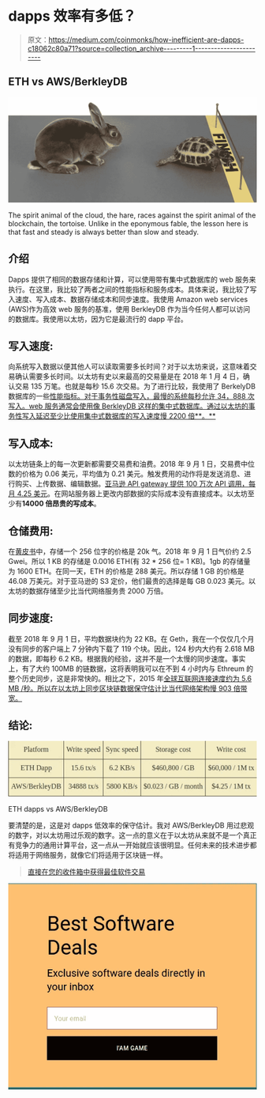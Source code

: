 # dapps 效率有多低？

> 原文：<https://medium.com/coinmonks/how-inefficient-are-dapps-c18062c80a71?source=collection_archive---------1----------------------->

## ETH vs AWS/BerkleyDB

![](img/8dbc8000c846f0e3ff8bf8cb1c021c12.png)

The spirit animal of the cloud, the hare, races against the spirit animal of the blockchain, the tortoise. Unlike in the eponymous fable, the lesson here is that fast and steady is always better than slow and steady.

## 介绍

Dapps 提供了相同的数据存储和计算，可以使用带有集中式数据库的 web 服务来执行。在这里，我比较了两者之间的性能指标和服务成本。具体来说，我比较了写入速度、写入成本、数据存储成本和同步速度。我使用 Amazon web services (AWS)作为高效 web 服务的基准，使用 BerkleyDB 作为当今任何人都可以访问的数据库。我使用以太坊，因为它是最流行的 dapp 平台。

## **写入速度:**

向系统写入数据以便其他人可以读取需要多长时间？对于以太坊来说，这意味着交易确认需要多长时间。以太坊有史以来最高的交易量是在 2018 年 1 月 4 日，确认交易 135 万笔。也就是每秒 15.6 次交易。为了进行比较，我使用了 BerkelyDB 数据库的一些[性能指标。对于事务性磁盘写入，最慢的系统每秒允许 34，888 次写入。web 服务通常会使用像 BerkleyDB 这样的集中式数据库。通过以太坊的事务性写入延迟至少比使用集中式数据库的写入速度慢 2200 倍**。**](http://staff.rcost.unisannio.it/visaggio/berkleyDB.pdf)

## 写入成本:

以太坊链条上的每一次更新都需要交易费和油费。2018 年 9 月 1 日，交易费中位数的价格为 0.06 美元，平均值为 0.21 美元。触发费用的动作将是发送消息、进行购买、上传数据、编辑数据。[亚马逊 API gateway 提供 100 万次 API 调用，每月 4.25 美元](https://aws.amazon.com/api-gateway/pricing/)。在网站服务器上更改内部数据的实际成本没有直接成本。以太坊至少有**14000 倍昂贵的写成本**。

## **仓储费用:**

在[黄皮书](https://ethereum.github.io/yellowpaper/paper.pdf)中，存储一个 256 位字的价格是 20k 气。2018 年 9 月 1 日气价约 2.5 Gwei。所以 1 KB 的存储是 0.0016 ETH(有 32 * 256 位= 1 KB)。1gb 的存储量为 1600 ETH。在同一天，ETH 的价格是 288 美元。所以存储 1 GB 的价格是 46.08 万美元。对于亚马逊的 S3 定价，他们最贵的选择是每 GB 0.023 美元。以太坊的数据存储至少比当代网络服务贵 2000 万倍。

## 同步速度:

截至 2018 年 9 月 1 日，平均数据块约为 22 KB。在 Geth，我在一个仅仅几个月没有同步的客户端上 7 分钟内下载了 119 个块。因此，124 秒内大约有 2.618 MB 的数据，即每秒 6.2 KB。根据我的经验，这并不是一个太慢的同步速度。事实上，有了大约 100MB 的链数据，这将表明我可以在不到 4 小时内与 Ethreum 的整个历史同步，这是非常快的。相比之下，2015 年[全球互联网连接速度约为 5.6 MB /秒。所以在以太坊上同步区块链数据保守估计比当代网络架构慢 903 倍带宽。](https://www.akamai.com/es/es/multimedia/documents/content/state-of-the-internet/q4-2015-state-of-the-internet-connectivity-report-us.pdf)

## **结论:**

![](img/43b9e01732555392d9683ba3bf5ea355.png)

ETH dapps vs AWS/BerkleyDB

要清楚的是，这是对 dapps 低效率的保守估计。我对 AWS/BerkleyDB 用过悲观的数字，对以太坊用过乐观的数字。这一点的意义在于以太坊从来就不是一个真正有竞争力的通用计算平台，这一点从一开始就应该很明显。任何未来的技术进步都将适用于网络服务，就像它们将适用于区块链一样。

> [直接在您的收件箱中获得最佳软件交易](https://coincodecap.com/?utm_source=coinmonks)

[![](img/7c0b3dfdcbfea594cc0ae7d4f9bf6fcb.png)](https://coincodecap.com/?utm_source=coinmonks)